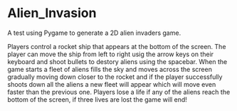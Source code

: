 # Alien_Invasion
A test using Pygame to generate a 2D alien invaders game.

Players control a rocket ship that appears at the bottom of the screen. The player can move the ship from left to right usig the arrow keys on their keyboard and shoot bullets to destory aliens using the spacebar. When the game starts a fleet of aliens fills the sky and moves across the screen gradually moving down closer to the rocket and if the player successfully shoots down all the aliens a new fleet will appear which will move even faster than the previous one.
Players lose a life if any of the aliens reach the bottom of the screen, if three lives are lost the game will end!
